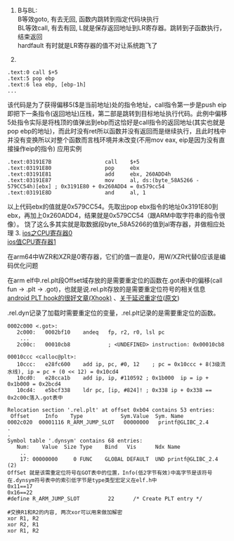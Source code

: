1. B与BL:
   <br>B等效goto, 有去无回, 函数内跳转到指定代码块执行
   <br>BL等效call, 有去有回, L就是保存返回地址到LR寄存器。跳转到子函数执行，结束返回
   <br>hardfault 有时就是LR寄存器的值不对让系统跑飞了

2.
```
.text:0 call $+5
.text:5 pop ebp
.text:6 lea ebp, [ebp-1h]
...
```
该代码是为了获得偏移5($是当前地址)处的指令地址，call指令第一步是push eip即把下一条指令(返回地址)压栈，第二部是跳转到目标地址执行代码。此例中偏移5处指令实际是将栈顶的值弹出到ebp而这恰好是call指令的返回地址(其实也就是pop ebp的地址)，而此时没有ret所以函数并没有返回而是继续执行，且此时栈中并没有变换所以对整个函数而言栈环境并未改变(不用mov eax, eip是因为没有直接操作eip的指令)
应用实例
```
.text:03191E7B                 call    $+5
.text:03191E80                 pop     ebx
.text:03191E81                 add     ebx, 260ADD4h
.text:03191E87                 mov     al, ds:(byte_58A5266 - 579CC54h)[ebx] ; 0x3191E80 + 0x260ADD4 = 0x579cc54
.text:03191E8D                 and     al, 1
```
以上代码ebx的值就是0x579CC54。先取出pop ebx指令的地址0x3191E80到ebx，再加上0x260ADD4，结果就是0x579CC54（跟ARM中取字符串的指令很像）。 饶了这么多其实就是取数据段byte_58A5266的值到al寄存器，并做相应处理
3. 
  [ios之CPU寄存器0](http://www.cocoachina.com/cms/wap.php?action=article&id=22140)
  <br>[ios值CPU寄存器1](https://blog.cnbluebox.com/blog/2017/07/24/arm64-start/)

在arm64中WZR和XZR是0寄存器，它们的值一直是0，用W/XZR代替0应该是编码优化问题

在arm elf中.rel.plt段Offset域存放的是需要重定位的函数在.got表中的偏移(call fun -> .plt -> .got)，也就是说.rel.plt存放的是需要重定位符号的相关信息
[android PLT hook的很好文章(Xhook)](https://github.com/iqiyi/xHook/blob/master/docs/overview/android_plt_hook_overview.zh-CN.md)
、[关于延迟重定位](https://blog.csdn.net/qq_32400847/article/details/71001693)([原文](https://eli.thegreenplace.net/2011/11/03/position-independent-code-pic-in-shared-libraries/))

.rel.dyn记录了加载时需要重定位的变量，.rel.plt记录的是需要重定位的函数。

```
0002c000 <.got>:
   2c000:	0002bf10 	andeq	fp, r2, r0, lsl pc
	...
   2c00c:	00010cb8 			; <UNDEFINED> instruction: 0x00010cb8

00010ccc <calloc@plt>:
   10ccc:	e28fc600 	add	ip, pc, #0, 12    ; pc = 0x10ccc + 8(3级流水线), ip = pc + (0 << 12) = 0x10cd4
   10cd0:	e28cca1b 	add	ip, ip, #110592	; 0x1b000  ip = ip + 0x1b000 = 0x2bcd4
   10cd4:	e5bcf338 	ldr	pc, [ip, #824]!	; 0x338 ip + 0x338 == 0x2c00c落入.got表中
```
```
Relocation section '.rel.plt' at offset 0xb04 contains 53 entries:
 Offset     Info    Type            Sym.Value  Sym. Name
0002c020  00001116 R_ARM_JUMP_SLOT   00000000   printf@GLIBC_2.4
.
.
Symbol table '.dynsym' contains 68 entries:
   Num:    Value  Size Type    Bind   Vis      Ndx Name
    ..
    17: 00000000     0 FUNC    GLOBAL DEFAULT  UND printf@GLIBC_2.4 (2)
OffSet 就是该需重定位符号在GOT表中的位置，Info(低2字节有效)中高字节是该符号在.dynsym符号表中的索引低字节是type类型宏定义在elf.h中
0x11==17 
0x16==22
#define R_ARM_JUMP_SLOT         22      /* Create PLT entry */
```
```
#交换R1和R2的内容, 两次xor可以用来做加解密
xor R1, R2
xor R2, R1
xor R1, R2
```

